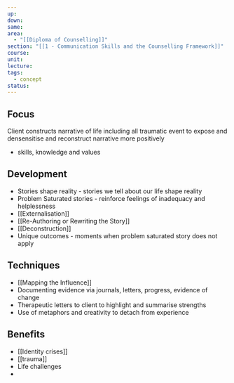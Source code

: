 ```yaml
---
up: 
down: 
same: 
area:
  - "[[Diploma of Counselling]]"
section: "[[1 - Communication Skills and the Counselling Framework]]"
course: 
unit: 
lecture: 
tags:
  - concept
status:
---
```

## Focus
Client constructs narrative of life including all traumatic event to expose and densensitise and reconstruct narrative more positively
- skills, knowledge and values

## Development
- Stories shape reality - stories we tell about our life shape reality
- Problem Saturated stories - reinforce feelings of inadequacy and helplessness
- [[Externalisation]]
- [[Re-Authoring or Rewriting the Story]]
- [[Deconstruction]]
- Unique outcomes - moments when problem saturated story does not apply

## Techniques
- [[Mapping the Influence]]
- Documenting evidence via journals, letters, progress, evidence of change
- Therapeutic letters to client to highlight and summarise strengths
- Use of metaphors and creativity to detach from experience


## Benefits
- [[Identity crises]]
- [[trauma]]
- Life challenges
- 